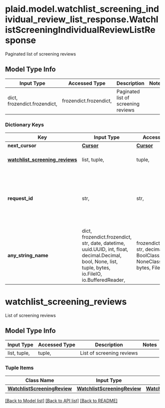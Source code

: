 # plaid.model.watchlist_screening_individual_review_list_response.WatchlistScreeningIndividualReviewListResponse

Paginated list of screening reviews

## Model Type Info
Input Type | Accessed Type | Description | Notes
------------ | ------------- | ------------- | -------------
dict, frozendict.frozendict,  | frozendict.frozendict,  | Paginated list of screening reviews | 

### Dictionary Keys
Key | Input Type | Accessed Type | Description | Notes
------------ | ------------- | ------------- | ------------- | -------------
**next_cursor** | [**Cursor**](Cursor.md) | [**Cursor**](Cursor.md) |  | 
**[watchlist_screening_reviews](#watchlist_screening_reviews)** | list, tuple,  | tuple,  | List of screening reviews | 
**request_id** | str,  | str,  | A unique identifier for the request, which can be used for troubleshooting. This identifier, like all Plaid identifiers, is case sensitive. | 
**any_string_name** | dict, frozendict.frozendict, str, date, datetime, uuid.UUID, int, float, decimal.Decimal, bool, None, list, tuple, bytes, io.FileIO, io.BufferedReader,  | frozendict.frozendict, str, decimal.Decimal, BoolClass, NoneClass, tuple, bytes, FileIO | any string name can be used but the value must be the correct type | [optional]

# watchlist_screening_reviews

List of screening reviews

## Model Type Info
Input Type | Accessed Type | Description | Notes
------------ | ------------- | ------------- | -------------
list, tuple,  | tuple,  | List of screening reviews | 

### Tuple Items
Class Name | Input Type | Accessed Type | Description | Notes
------------- | ------------- | ------------- | ------------- | -------------
[**WatchlistScreeningReview**](WatchlistScreeningReview.md) | [**WatchlistScreeningReview**](WatchlistScreeningReview.md) | [**WatchlistScreeningReview**](WatchlistScreeningReview.md) |  | 

[[Back to Model list]](../../README.md#documentation-for-models) [[Back to API list]](../../README.md#documentation-for-api-endpoints) [[Back to README]](../../README.md)


